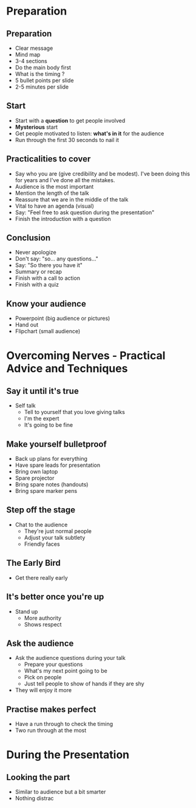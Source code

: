 # Preparation
## Preparation
* Clear message
* Mind map
* 3-4 sections
* Do the main body first
* What is the timing ?
* 5 bullet points per slide
* 2-5 minutes per slide

## Start
* Start with a **question** to get people involved
* **Mysterious** start
* Get people motivated to listen: **what's in it** for the audience
* Run through the first 30 seconds to nail it

## Practicalities to cover

* Say who you are (give credibility and be modest). I've been doing this for years and I've done all the mistakes.
* Audience is the most important
* Mention the length of the talk
* Reassure that we are in the middle of the talk
* Vital to have an agenda (visual)
* Say: "Feel free to ask question during the presentation"
* Finish the introduction with a question

## Conclusion

* Never apologize
* Don't say: "so... any questions..."
* Say: "So there you have it"
* Summary or recap
* Finish with a call to action
* Finish with a quiz

## Know your audience

* Powerpoint (big audience or pictures)
* Hand out
* Flipchart (small audience)

# Overcoming Nerves - Practical Advice and Techniques

## Say it until it's true
* Self talk
	* Tell to yourself that you love giving talks
	* I'm the expert
	* It's going to be fine

## Make yourself bulletproof
* Back up plans for everything
* Have spare leads for presentation
* Bring own laptop
* Spare projector
* Bring spare notes (handouts)
* Bring spare marker pens

## Step off the stage
* Chat to the audience
	* They're just normal people
	* Adjust your talk subtlety
	* Friendly faces

## The Early Bird
* Get there really early

## It's better once you're up
* Stand up
	* More authority
	* Shows respect

## Ask the audience
* Ask the audience questions during your talk
	* Prepare your questions
	* What's my next point going to be
	* Pick on people
	* Just tell people to show of hands if they are shy
* They will enjoy it more

## Practise makes perfect
* Have a run through to check the timing
* Two run through at the most

# During the Presentation

## Looking the part
* Similar to audience but a bit smarter
* Nothing distrac